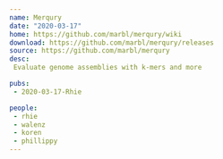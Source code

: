 ```yaml
---
name: Merqury
date: "2020-03-17"
home: https://github.com/marbl/merqury/wiki
download: https://github.com/marbl/merqury/releases
source: https://github.com/marbl/merqury
desc:
 Evaluate genome assemblies with k-mers and more

pubs:
 - 2020-03-17-Rhie

people:
 - rhie
 - walenz
 - koren
 - phillippy
---
```

